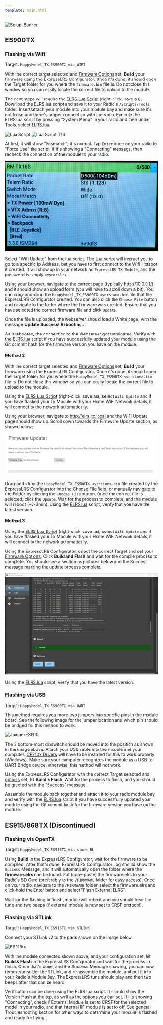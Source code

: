 ```yaml
---
template: main.html
---
```


![Setup-Banner](https://raw.githubusercontent.com/ExpressLRS/ExpressLRS-hardware/master/img/quick-start.png)

## ES900TX

### Flashing via Wifi

Target: `HappyModel_TX_ES900TX_via_WIFI`

With the correct target selected and [Firmware Options](../../quick-start/firmware-options) set, **Build** your firmware using the ExpressLRS Configurator. Once it's done, it should open the Target folder for you where the `firmware.bin` file is. Do not close this window so you can easily locate the correct file to upload to the module.

The next steps will require the [ELRS Lua Script](https://github.com/ExpressLRS/ExpressLRS/blob/master/src/lua/ELRS.lua?raw=true) (right-click, save as). Download the ELRS.lua script and save it to your Radio's `/Scripts/Tools` folder. Insert/attach your module into your module bay and make sure it's not loose and there's proper connection with the radio. Execute the ELRS.lua script by pressing "System Menu" in your radio and then under Tools, select ELRS.lua.

![Lua Script](https://github.com/ExpressLRS/ExpressLRS-Hardware/raw/master/img/wiki-from-discord/lua1.jpeg)
![Lua Script T16](https://github.com/ExpressLRS/ExpressLRS-Hardware/raw/master/img/wiki-from-discord/lua2)

At first, it will show "Mismatch"; it's normal. Tap `Enter` once on your radio to "Force Use" the script. If it's showing a "Connecting" message, then recheck the connection of the module to your radio.

![Lua3](../assets/images/lua3.jpg)

Select "Wifi Update" from the lua script. The Lua script will instruct you to go to a specific Ip Address, but you have to first connect to the Wifi Hotspot it created. It will show up in your network as `ExpressLRS TX Module`, and the password is simply `expresslrs`.

Using your browser, navigate to the correct page (typically http://10.0.0.1/) and it should show an upload form (you will have to scroll down a bit). You can drag-and-drop the `HappyModel_TX_ES900TX-<version>.bin` file that the ExpressLRS Configurator created. You can also click the `Choose File` button and navigate to the folder where the firmware was created. Ensure that you have selected the correct firmware file and click `Update`.

Once the file is uploaded, the webserver should load a White page, with the message **Update Success! Rebooting...**

As it rebooted, the connection to the Webserver got terminated. Verify with the [ELRS.lua](../../quick-start/tx-prep/#troubleshooting-lua-script) script if you have successfully updated your module using the Git commit hash for the firmware version you have on the module.

#### Method 2

With the correct target selected and [Firmware Options](/quick-start/firmware-options) set, **Build** your firmware using the ExpressLRS Configurator. Once it's done, it should open the Target folder for you where the `HappyModel_TX_ES900TX-<version>.bin` file is. Do not close this window so you can easily locate the correct file to upload to the module.

Using the [ELRS Lua Script](https://github.com/ExpressLRS/ExpressLRS/blob/master/src/lua/ELRS.lua?raw=true) (right-click, save as), select `Wifi Update` and if you have flashed your Tx Module with your Home WiFi Network details, it will connect to the network automatically.

Using your browser, navigate to http://elrs_tx.local and the WiFi Update page should show up. Scroll down towards the Firmware Update section, as shown below:

![Firmware Update](../assets/images/web-firmwareupdate.png)

Drag-and-drop the `HappyModel_TX_ES900TX-<version>.bin` file created by the ExpressLRS Configurator into the Choose File field, or manually navigate to the Folder by clicking the `Choose File` button. Once the correct file is selected, click the `Update`. Wait for the process to complete, and the module will reboot (~2-3min). Using the [ELRS.lua](/quick-start/tx-prep/#troubleshooting-lua-script) script, verify that you have the latest version.

#### Method 3

Using the [ELRS Lua Script](https://github.com/ExpressLRS/ExpressLRS/blob/master/src/lua/ELRS.lua?raw=true) (right-click, save as), select `Wifi Update` and if you have flashed your Tx Module with your Home WiFi Network details, it will connect to the network automatically.

Using the ExpressLRS Configurator, select the correct Target and set your [Firmware Options](/quick-start/firmware-options). Click **Build and Flash** and wait for the compile process to complete. You should see a section as pictured below and the Success message marking the update process complete.

![Wifi Update Log](../assets/images/WifiUpdateLog.png)

Using the [ELRS.lua](/quick-start/tx-prep/#troubleshooting-lua-script) script, verify that you have the latest version.

### Flashing via USB

Target: `HappyModel_TX_ES900TX_via_UART`

This method requires you move two jumpers into specific pins in the module board. See the following image for the jumper location and which pin should be bridged for this method to work.

![JumperES900](../assets/images/Jumper-es900tx.jpg)

The 2 bottom-most dipswitch should be moved into the position as shown in the image above. Attach your USB cable into the module and your computer. [CP210x Drivers](https://www.silabs.com/developers/usb-to-uart-bridge-vcp-drivers) will have to be installed for this to work properly (Windows). Make sure your computer recognizes the module as a USB-to-UART Bridge device, otherwise, this method will not work.

Using the ExpressLRS Configurator with the correct Target selected and [options](../../quick-start/firmware-options) set, hit **Build & Flash**. Wait for the process to finish, and you should be greeted with the "Success" message.

Assemble the module back together and attach it to your radio module bay and verify with the [ELRS.lua](../../quick-start/tx-prep/#troubleshooting-lua-script) script if you have successfully updated your module using the Git commit hash for the firmware version you have on the module.

## ES915/868TX (Discontinued)

### Flashing via OpenTX

Target: `HappyModel_TX_ES915TX_via_stock_BL`

Using **Build** in the ExpressLRS Configurator, wait for the firmware to be compiled. After that's done, ExpressLRS Configurator Log should show the `Success` Message, and it will automatically open the folder where the **firmware.elrs** can be found. Put (copy-paste) the firmware.elrs to your Radio's SD Card (preferably to the `/FIRMWARE` folder for easy access). Once on your radio, navigate to the `/FIRMWARE` folder, select the firmware.elrs and click-hold the Enter button and select "Flash External ELRS".

Wait for the flashing to finish, module will reboot and you should hear the tune and two beeps (if external module is now set to CRSF protocol).

### Flashing via STLink

Target: `HappyModel_TX_ES915TX_via_STLINK`

Connect your STLink v2 to the pads shown on the image below.

![ES915tx](../assets/images/ES915tx.jpg)

With the module connected shown above, and your configuration set, hit **Build & Flash** in the ExpressLRS Configurator and wait for the process to finish. Once that's done, and the Success Message showing, you can now remove/unsolder the STLink, and re-assemble the module, and put it into your Radio's Module Bay. The ExpressLRS tune should play and then two beeps after that can be heard.

Verification can be done using the ELRS.lua script. It should show the Version Hash at the top, as well as the options you can set. If it's showing "Connecting", check if External Module is set to CRSF for the selected model in your radio, and that internal RF module is set to off. See general Troubleshooting section for other ways to determine your module is flashed and ready for flying.